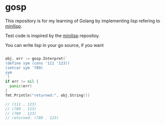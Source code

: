 # gosp

This repository is for my learning of Golang by implementing lisp refering to [minilisp](https://github.com/rui314/minilisp).

Test code is inspired by the [minilisp](https://github.com/rui314/minilisp) repositoy.

You can write lisp in your go source, if you want

```Go

obj, err := gosp.Interpret(`
(define sym (cons '111 '123)) 
(setcar sym '789) 
sym
`)
if err != nil {
  panic(err)
}
fmt.Println("returned:", obj.String())

// (111 . 123)
// (789 . 123)
// (789 . 123)
// returned: (789 . 123)
```
